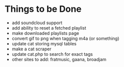 Things to be Done
=================

- add soundcloud support
- add ability to reset a fetched playlist
- make downloaded playlists page
- convert gif to png when tagging m4a (or something)
- update cat storing mysql tables
- make a cat scraper
- update cat.php to search for exact tags
- other sites to add: fratmusic, gaana, broadjam
